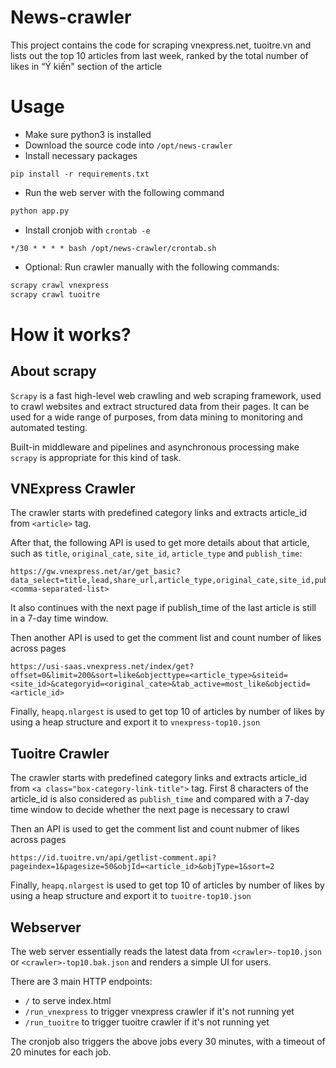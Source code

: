 # News-crawler

This project contains the code for scraping vnexpress.net, tuoitre.vn and lists out the top 10 articles from last week, ranked by the total number of likes in “Ý kiến" section of the article

# Usage

- Make sure python3 is installed
- Download the source code into `/opt/news-crawler`
- Install necessary packages
```
pip install -r requirements.txt
```
- Run the web server with the following command
```bash
python app.py
```

- Install cronjob with `crontab -e`
```
*/30 * * * * bash /opt/news-crawler/crontab.sh
```
- Optional: Run crawler manually with the following commands:
```bash
scrapy crawl vnexpress
scrapy crawl tuoitre
```
# How it works?

## About scrapy
`Scrapy` is a fast high-level web crawling and web scraping framework, used to crawl websites and extract structured data from their pages. It can be used for a wide range of purposes, from data mining to monitoring and automated testing.

Built-in middleware and pipelines and asynchronous processing make `scrapy` is appropriate for this kind of task.

## VNExpress Crawler
The crawler starts with predefined category links and extracts article_id from `<article>` tag.

After that, the following API is used to get more details about that article, such as `title`, `original_cate`, `site_id`, `article_type` and `publish_time`:
```
https://gw.vnexpress.net/ar/get_basic?data_select=title,lead,share_url,article_type,original_cate,site_id,publish_time&article_id=<comma-separated-list>
```

It also continues with the next page if publish_time of the last article is still in a 7-day time window.

Then another API is used to get the comment list and count number of likes across pages
```
https://usi-saas.vnexpress.net/index/get?offset=0&limit=200&sort=like&objecttype=<article_type>&siteid=<site_id>&categoryid=<original_cate>&tab_active=most_like&objectid=<article_id>
```

Finally, `heapq.nlargest` is used to get top 10 of articles by number of likes by using a heap structure and export it to `vnexpress-top10.json`
## Tuoitre Crawler
The crawler starts with predefined category links and extracts article_id from `<a class="box-category-link-title">` tag. First 8 characters of the article_id is also considered as `publish_time` and compared with a 7-day time window to decide whether the next page is necessary to crawl

Then an API is used to get the comment list and count nubmer of likes across pages
```
https://id.tuoitre.vn/api/getlist-comment.api?pageindex=1&pagesize=50&objId=<article_id>&objType=1&sort=2
```

Finally, `heapq.nlargest` is used to get top 10 of articles by number of likes by using a heap structure and export it to `tuoitre-top10.json`
## Webserver
The web server essentially reads the latest data from `<crawler>-top10.json` or `<crawler>-top10.bak.json` and renders a simple UI for users.

There are 3 main HTTP endpoints:
- `/` to serve index.html
- `/run_vnexpress` to trigger vnexpress crawler if it's not running yet
- `/run_tuoitre` to trigger tuoitre crawler if it's not running yet

The cronjob also triggers the above jobs every 30 minutes, with a timeout of 20 minutes for each job.